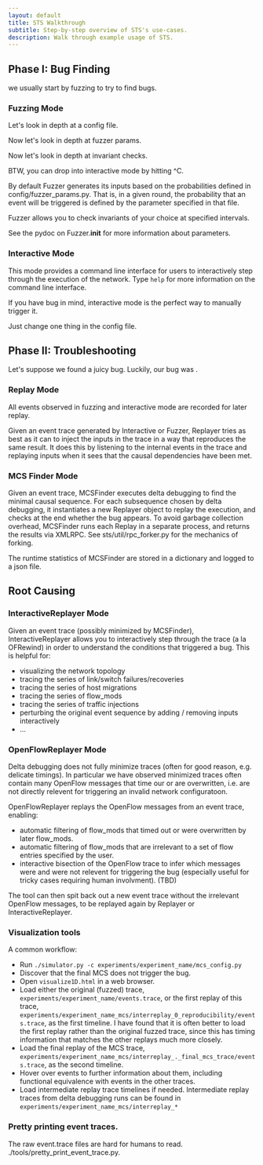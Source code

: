 ```yaml
---
layout: default
title: STS Walkthrough
subtitle: Step-by-step overview of STS's use-cases.
description: Walk through example usage of STS.
---
```


## Phase I: Bug Finding

we usually start by fuzzing to try to find bugs.

### Fuzzing Mode

Let's look in depth at a config file.

Now let's look in depth at fuzzer params.

Now let's look in depth at invariant checks.

BTW, you can drop into interactive mode by hitting ^C.

By default Fuzzer generates its inputs based on the probabilities defined in
config/fuzzer_params.py. That is, in a given round, the probability that an
event will be triggered is defined by the parameter specified in that file.

Fuzzer allows you to check invariants of your choice at specified intervals.

See the pydoc on Fuzzer.__init__ for more information about parameters.

### Interactive Mode

This mode provides a command line interface for users to interactively step
through the execution of the network. Type `help` for more information on the
command line interface.

If you have bug in mind, interactive mode is the perfect way to manually
trigger it.

Just change one thing in the config file.

## Phase II: Troubleshooting

Let's suppose we found a juicy bug. Luckily, our bug was .

### Replay Mode

All events observed in fuzzing and interactive mode are recorded for later replay.

Given an event trace generated by Interactive or Fuzzer, Replayer tries as best as it can to inject the inputs in
the trace in a way that reproduces the same result. It does this by listening
to the internal events in the trace and replaying inputs when it sees that the
causal dependencies have been met.

### MCS Finder Mode

Given an event trace, MCSFinder executes delta debugging to find the minimal
causal sequence. For each subsequence chosen by delta debugging, it
instantiates a new Replayer object to replay the execution, and checks at the
end whether the bug appears. To avoid garbage collection overhead, MCSFinder
runs each Replay in a separate process, and returns the results via XMLRPC.
See sts/util/rpc_forker.py for the mechanics of forking.

The runtime statistics of MCSFinder are stored in a dictionary and logged to a json file.

## Root Causing

### InteractiveReplayer Mode

Given an event trace (possibly minimized by MCSFinder), InteractiveReplayer
allows you to interactively step through the trace (a la OFRewind) in order to
understand the conditions that triggered a bug. This is helpful for:
  - visualizing the network topology
  - tracing the series of link/switch failures/recoveries
  - tracing the series of host migrations
  - tracing the series of flow_mods
  - tracing the series of traffic injections
  - perturbing the original event sequence by adding / removing inputs
    interactively
  - ...

### OpenFlowReplayer Mode

Delta debugging does not fully minimize traces (often for good reason,
e.g. delicate timings). In particular we have observed minimized traces often
contain many OpenFlow messages that time our or are overwritten, i.e. are not
directly relevent for triggering an invalid network configuratoon.

OpenFlowReplayer replays the OpenFlow messages from an event trace, enabling:
  - automatic filtering of flow_mods that timed out or were overwritten by
    later flow_mods.
  - automatic filtering of flow_mods that are irrelevant to a set of flow
    entries specified by the user.
  - interactive bisection of the OpenFlow trace to infer which messages were
    and were not relevent for triggering the bug (especially useful for tricky
    cases requiring human involvment). (TBD)

The tool can then spit back out a new event trace without the irrelevant
OpenFlow messages, to be replayed again by Replayer or InteractiveReplayer.

### Visualization tools

A common workflow:
  - Run `./simulator.py -c experiments/experiment_name/mcs_config.py`
  - Discover that the final MCS does not trigger the bug.
  - Open `visualize1D.html` in a web browser.
  - Load either the original (fuzzed) trace,
    `experiments/experiment_name/events.trace`,
    or the first replay of this trace,
    `experiments/experiment_name_mcs/interreplay_0_reproducibility/events.trace`,
    as the first timeline. I have found that it is often better to load the
    first replay rather than the original fuzzed trace, since this has
    timing information that matches the other replays much more closely.
  - Load the final replay of the MCS trace,
    `experiments/experiment_name_mcs/interreplay_._final_mcs_trace/events.trace`,
    as the second timeline.
  - Hover over events to further information about them, including functional equivalence
    with events in the other traces.
  - Load intermediate replay trace timelines if needed. Intermediate replay
    traces from delta debugging runs can be found in
    `experiments/experiment_name_mcs/interreplay_*`


### Pretty printing event traces.

The raw event.trace files are hard for humans to read.
./tools/pretty_print_event_trace.py.
